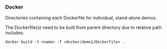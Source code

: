 ### Docker

Directories containing each Dockerfile for individual, stand-alone demos.

The Dockerfile(s) need to be built from parent directory due to relative path includes:  

```
docker build -t <name> -f <docker/demo1/Dockerfile> .
```
